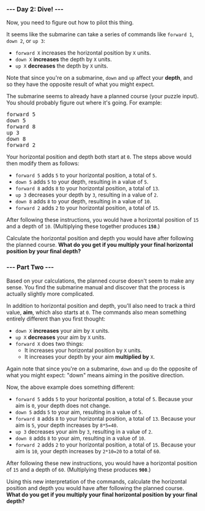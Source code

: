 ### --- Day 2: Dive! ---

Now, you need to figure out how to pilot this thing.

It seems like the submarine can take a series of commands like <code>forward 1</code>, <code>down
2</code>, or <code>up 3</code>:

- <code>forward X</code> increases the horizontal position by <code>X</code> units.
- <code>down X</code> <b>increases</b> the depth by <code>X</code> units.
- <code>up X</code> <b>decreases</b> the depth by <code>X</code> units.

Note that since you're on a submarine, <code>down</code> and <code>up</code> affect your
<b>depth</b>, and so they have the opposite result of what you might expect.

The submarine seems to already have a planned course (your puzzle input). You should probably figure
out where it's going. For example:

<pre>
forward 5
down 5
forward 8
up 3
down 8
forward 2
</pre>

Your horizontal position and depth both start at <code>0</code>. The steps above would then modify
them as follows:

- <code>forward 5</code> adds <code>5</code> to your horizontal position, a total of <code>5</code>.
- <code>down 5</code> adds <code>5</code> to your depth, resulting in a value of <code>5</code>.
- <code>forward 8</code> adds <code>8</code> to your horizontal position, a total of
  <code>13</code>.
- <code>up 3</code> decreases your depth by <code>3</code>, resulting in a value of <code>2</code>.
- <code>down 8</code> adds <code>8</code> to your depth, resulting in a value of <code>10</code>.
- <code>forward 2</code> adds <code>2</code> to your horizontal position, a total of
  <code>15</code>.

After following these instructions, you would have a horizontal position of <code>15</code> and a
depth of <code>10</code>. (Multiplying these together produces <code><b>150</b></code>.)

Calculate the horizontal position and depth you would have after following the planned course.
<b>What do you get if you multiply your final horizontal position by your final depth?</b>

### --- Part Two ---

Based on your calculations, the planned course doesn't seem to make any sense. You find the
submarine manual and discover that the process is actually slightly more complicated.

In addition to horizontal position and depth, you'll also need to track a third value, <b>aim</b>,
which also starts at <code>0</code>. The commands also mean something entirely different than you
first thought:

- <code>down X</code> <b>increases</b> your aim by <code>X</code> units.
- <code>up X</code> <b>decreases</b> your aim by <code>X</code> units.
- <code>forward X</code> does two things:
  - It increases your horizontal position by <code>X</code> units.
  - It increases your depth by your aim <b>multiplied by</b> <code>X</code>.

Again note that since you're on a submarine, <code>down</code> and <code>up</code> do the opposite
of what you might expect: "down" means aiming in the positive direction.

Now, the above example does something different:

- <code>forward 5</code> adds <code>5</code> to your horizontal position, a total of <code>5</code>.
  Because your aim is <code>0</code>, your depth does not change.
- <code>down 5</code> adds <code>5</code> to your aim, resulting in a value of <code>5</code>.
- <code>forward 8</code> adds <code>8</code> to your horizontal position, a total of
  <code>13</code>. Because your aim is <code>5</code>, your depth increases by <code>8*5=40</code>.
- <code>up 3</code> decreases your aim by <code>3</code>, resulting in a value of <code>2</code>.
- <code>down 8</code> adds <code>8</code> to your aim, resulting in a value of <code>10</code>.
- <code>forward 2</code> adds <code>2</code> to your horizontal position, a total of
  <code>15</code>. Because your aim is <code>10</code>, your depth increases by <code>2*10=20</code>
  to a total of <code>60</code>.

After following these new instructions, you would have a horizontal position of <code>15</code> and
a depth of <code>60</code>. (Multiplying these produces <code><b>900</b></code>.)

Using this new interpretation of the commands, calculate the horizontal position and depth you would
have after following the planned course. <b>What do you get if you multiply your final horizontal
position by your final depth?</b>